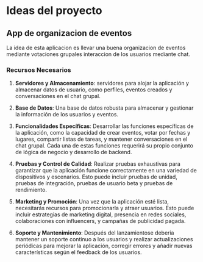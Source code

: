 # Ideas del proyecto

## App de organizacion de eventos

La idea de esta aplicacion es llevar una buena organizacion de eventos mediante votaciones grupales interaccion de los usuarios mediante chat.

### Recursos Necesarios

1. **Servidores y Almacenamiento**: servidores para alojar la aplicación y almacenar datos de usuario, como perfiles, eventos creados y conversaciones en el chat grupal.

2. **Base de Datos**: Una base de datos robusta para almacenar y gestionar la información de los usuarios y eventos.

3. **Funcionalidades Específicas**: Desarrollar las funciones específicas de la aplicación, como la capacidad de crear eventos, votar por fechas y lugares, compartir listas de tareas, y mantener conversaciones en el chat grupal. Cada una de estas funciones requerirá su propio conjunto de lógica de negocio y desarrollo de backend.

4. **Pruebas y Control de Calidad**: Realizar pruebas exhaustivas para garantizar que la aplicación funcione correctamente en una variedad de dispositivos y escenarios. Esto puede incluir pruebas de unidad, pruebas de integración, pruebas de usuario beta y pruebas de rendimiento.

5. **Marketing y Promoción**: Una vez que la aplicación esté lista, necesitarás recursos para promocionarla y atraer usuarios. Esto puede incluir estrategias de marketing digital, presencia en redes sociales, colaboraciones con influencers, y campañas de publicidad pagada.

6. **Soporte y Mantenimiento**: Después del lanzamientose deberia mantener un soporte continuo a los usuarios y realizar actualizaciones periódicas para mejorar la aplicación, corregir errores y añadir nuevas características según el feedback de los usuarios.